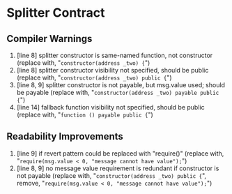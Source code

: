 # Splitter Contract

## Compiler Warnings

1. [line 8] splitter constructor is same-named function, not constructor (replace with, "```constructor(address _two) {```")
2. [line 8] splitter constructor visibility not specified, should be public (replace with, "```constructor(address _two) public {```")
3. [line 8, 9] splitter constructor is not payable, but msg.value used; should be payable (replace with, "```constructor(address _two) payable public {```")
4. [line 14] fallback function visibility not specified, should be public (replace with, "```function () payable public {```")

## Readability Improvements

1. [line 9] if revert pattern could be replaced with "require()" (replace with, "```require(msg.value < 0, "message cannot have value");```")
2. [line 8, 9] no message value requirement is redundant if constructor is not payable (replace with, "```constructor(address _two) public {```", remove, "```require(msg.value < 0, "message cannot have value");```")